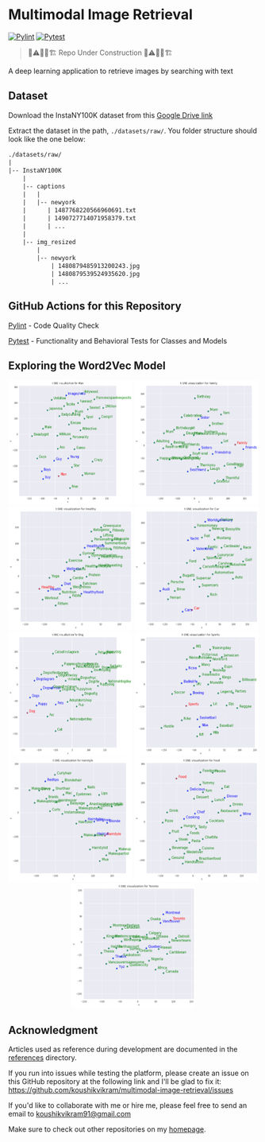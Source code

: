 # Multimodal Image Retrieval

[![Pylint](https://github.com/koushikvikram/multimodal-image-retrieval/actions/workflows/pylint.yml/badge.svg?branch=main)](https://github.com/koushikvikram/multimodal-image-retrieval/actions/workflows/pylint.yml)  [![Pytest](https://github.com/koushikvikram/multimodal-image-retrieval/actions/workflows/pytest.yml/badge.svg)](https://github.com/koushikvikram/multimodal-image-retrieval/actions/workflows/pytest.yml)

> 🚦⚠️👷‍♂️🏗️ Repo Under Construction 🚦⚠️👷‍♂️🏗️

A deep learning application to retrieve images by searching with text

## Dataset

Download the InstaNY100K dataset from this [Google Drive link](https://drive.google.com/file/d/1blGgEOlrHrM0-NAQxYVRwMlfiHDvVHXb/view?usp=sharing)

Extract the dataset in the path, `./datasets/raw/`. You folder structure should look like the one below:

```
./datasets/raw/
|
|-- InstaNY100K
    |
    |-- captions
    |   |
    |   |-- newyork
    |      | 1487768220566960691.txt
    |      | 1490727714071958379.txt
    |      | ...
    |   
    |-- img_resized
        |
        |-- newyork
            | 1480879485913200243.jpg
            | 1480879539524935620.jpg
            | ...
```


## GitHub Actions for this Repository

[Pylint](https://github.com/koushikvikram/multimodal-image-retrieval/blob/main/.github/workflows/pylint.yml) - Code Quality Check

[Pytest](https://github.com/koushikvikram/multimodal-image-retrieval/blob/main/.github/workflows/pytest.yml) - Functionality and Behavioral Tests for Classes and Models

## Exploring the Word2Vec Model

<p align="middle">
  <img src="images/similar/man.png" height=250 width="250" />
  <img src="images/similar/family.png" height=250 width="250" /> 
  <img src="images/similar/healthy.png" height=250 width=250" />
  <img src="images/similar/car.png" height=250 width=250" />
  <img src="images/similar/dog.png" height=250 width=250" />
  <img src="images/similar/sports.png" height=250 width=250" />
  <img src="images/similar/hairstyle.png" height=250 width=250" />
  <img src="images/similar/food.png" height=250 width=250" />
  <img src="images/similar/toronto.png" height=250 width=250" />
</p>

## Acknowledgment

Articles used as reference during development are documented in the [references](https://github.com/koushikvikram/multimodal-image-retrieval/tree/main/references) directory.

If you run into issues while testing the platform, please create an issue on this GitHub repository at the following link and I'll be glad to fix it: https://github.com/koushikvikram/multimodal-image-retrieval/issues

If you'd like to collaborate with me or hire me, please feel free to send an email to koushikvikram91@gmail.com

Make sure to check out other repositories on my [homepage](https://github.com/koushikvikram).